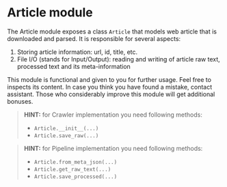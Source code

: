# Article module

The Article module exposes a class `Article` that models web article that is
downloaded and parsed. It is responsible for several aspects:

1. Storing article information: url, id, title, etc.
1. File I/O (stands for Input/Output): reading and writing of article raw text,
   processed text and its meta-information

This module is functional and given to you for further usage. Feel free to 
inspects its content. In case you think you have found a mistake, contact
assistant. Those who considerably improve this module will get additional 
bonuses.

> **HINT:** for Crawler implementation you need following methods:
> * `Article.__init__(...)`
> * `Article.save_raw(...)`

> **HINT:** for Pipeline implementation you need following methods:
> * `Article.from_meta_json(...)`
> * `Article.get_raw_text(...)`
> * `Article.save_processed(...)`
